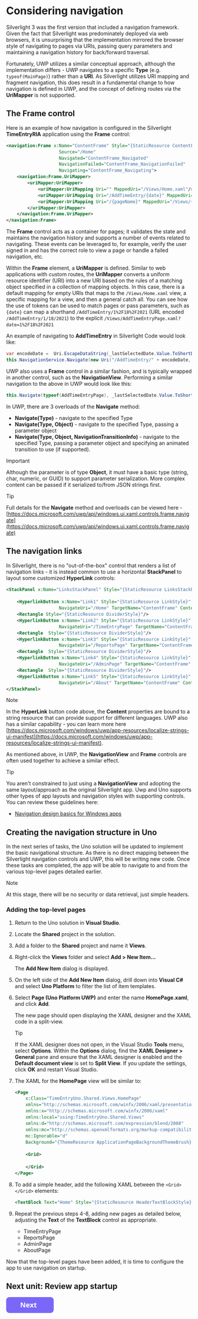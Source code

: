 # Considering navigation

Silverlight 3 was the first version that included a navigation framework. Given the fact that Silverlight was predominately deployed via web browsers, it is unsurprising that the implementation mirrored the browser style of navigating to pages via URIs, passing query parameters and maintaining a navigation history for back/forward traversal.

Fortunately, UWP utilizes a similar conceptual approach, although the implementation differs - UWP navigates to a specific **Type** (e.g. `typeof(MainPage)`) rather than a **URI**. As Silverlight utilizes URI mapping and fragment navigation, this does result in a fundamental change to how navigation is defined in UWP, and the concept of defining routes via the **UriMapper** is not supported.

## The Frame control

Here is an example of how navigation is configured in the Silverlight **TimeEntryRIA** application using the **Frame** control:

```xml
<navigation:Frame x:Name="ContentFrame" Style="{StaticResource ContentFrameStyle}"
                    Source="/Home"
                    Navigated="ContentFrame_Navigated"
                    NavigationFailed="ContentFrame_NavigationFailed"
                    Navigating="ContentFrame_Navigating">
    <navigation:Frame.UriMapper>
        <uriMapper:UriMapper>
            <uriMapper:UriMapping Uri="" MappedUri="/Views/Home.xaml"/>
            <uriMapper:UriMapping Uri="/AddTimeEntry/{date}" MappedUri="/Views/AddTimeEntryPage.xaml?date={date}"/>
            <uriMapper:UriMapping Uri="/{pageName}" MappedUri="/Views/{pageName}.xaml"/>
        </uriMapper:UriMapper>
    </navigation:Frame.UriMapper>
</navigation:Frame>
```

The **Frame** control acts as a container for pages; it validates the state and maintains the navigation history and supports a number of events related to navigating. These events can be leveraged to, for example, verify the user signed in and has the correct role to view a page or handle a failed navigation, etc.

Within the **Frame** element, a **UriMapper** is defined. Similar to web applications with custom routes, the **UriMapper** converts a uniform resource identifier (URI) into a new URI based on the rules of a matching object specified in a collection of mapping objects. In this case, there is a default mapping for empty URIs that maps to the `/Views/Home.xaml` view, a specific mapping for a view, and then a general catch all. You can see how the use of tokens can be used to match pages or pass parameters, such as `{date}` can map a shorthand `/AddTimeEntry/1%2F18%2F2021` (URL encoded `/AddTimeEntry/1/18/2021`) to the explicit `/Views/AddTimeEntryPage.xaml?date=1%2F18%2F2021`

An example of navigating to **AddTimeEntry** in Silverlight Code would look like:

```csharp
var encodeDate =  Uri.EscapeDataString(_lastSelectedDate.Value.ToShortDateString());
this.NavigationService.Navigate(new Uri("/AddTimeEntry/" + encodeDate, UriKind.Relative));
```

UWP also uses a **Frame** control in a similar fashion, and is typically wrapped in another control, such as the **NavigationView**. Performing a similar navigation to the above in UWP would look like this:

```csharp
this.Navigate(typeof(AddTimeEntryPage), _lastSelectedDate.Value.ToShortDateString());
```

In UWP, there are 3 overloads of the **Navigate** method:

* **Navigate(Type)** - navigate to the specified Type
* **Navigate(Type, Object)** - navigate to the specified Type, passing a parameter object
* **Navigate(Type, Object, NavigationTransitionInfo)** - navigate to the specified Type, passing a parameter object and specifying an animated transition to use (if supported).

> [!IMPORTANT]
> Although the parameter is of type **Object**, it must have a basic type (string, char, numeric, or GUID) to support parameter serialization. More complex content can be passed if it serialized to/from JSON strings first.

> [!TIP]
> Full details for the **Navigate** method and overloads can be viewed here - [https://docs.microsoft.com/uwp/api/windows.ui.xaml.controls.frame.navigate](https://docs.microsoft.com/uwp/api/windows.ui.xaml.controls.frame.navigate)

## The navigation links

In Silverlight, there is no "out-of-the-box" control that renders a list of navigation links - it is instead common to use a horizontal **StackPanel** to layout some customized **HyperLink** controls:

```xml
<StackPanel x:Name="LinksStackPanel" Style="{StaticResource LinksStackPanelStyle}">

    <HyperlinkButton x:Name="Link1" Style="{StaticResource LinkStyle}"
                    NavigateUri="/Home" TargetName="ContentFrame" Content="{Binding Path=ApplicationStrings.HomePageTitle, Source={StaticResource ResourceWrapper}}"/>
    <Rectangle Style="{StaticResource DividerStyle}"/>
    <HyperlinkButton x:Name="Link2" Style="{StaticResource LinkStyle}"
                    NavigateUri="/TimeEntryPage" TargetName="ContentFrame" Content="{Binding Path=ApplicationStrings.TimeEntryNavTitle, Source={StaticResource ResourceWrapper}}"/>
    <Rectangle  Style="{StaticResource DividerStyle}"/>
    <HyperlinkButton x:Name="Link3" Style="{StaticResource LinkStyle}"
                    NavigateUri="/ReportsPage" TargetName="ContentFrame" Content="{Binding Path=ApplicationStrings.ReportsPageTitle, Source={StaticResource ResourceWrapper}}"/>
    <Rectangle  Style="{StaticResource DividerStyle}"/>
    <HyperlinkButton x:Name="Link4" Style="{StaticResource LinkStyle}"
                    NavigateUri="/AdminPage" TargetName="ContentFrame" Content="{Binding Path=ApplicationStrings.AdminPageTitle, Source={StaticResource ResourceWrapper}}"/>
    <Rectangle  Style="{StaticResource DividerStyle}"/>
    <HyperlinkButton x:Name="Link5" Style="{StaticResource LinkStyle}"
                    NavigateUri="/About" TargetName="ContentFrame" Content="{Binding Path=ApplicationStrings.AboutPageTitle, Source={StaticResource ResourceWrapper}}"/>
</StackPanel>
```

> [!NOTE]
> In the **HyperLink** button code above, the **Content** properties are bound to a string resource that can provide support for different languages. UWP also has a similar capability - you can learn more here [https://docs.microsoft.com/windows/uwp/app-resources/localize-strings-ui-manifest](https://docs.microsoft.com/windows/uwp/app-resources/localize-strings-ui-manifest).

As mentioned above, in UWP, the **NavigationView** and **Frame** controls are often used together to achieve a similar effect.

> [!TIP]
> You aren't constrained to just using a **NavigationView** and adopting the same layout/approach as the original Silverlight app. Uwp and Uno supports other types of app layouts and navigation styles with supporting controls. You can review these guidelines here:
>
> * [Navigation design basics for Windows apps](https://docs.microsoft.com/windows/uwp/design/basics/navigation-basics)

## Creating the navigation structure in Uno

In the next series of tasks, the Uno solution will be updated to implement the basic navigational structure. As there is no direct mapping between the Silverlight navigation controls and UWP, this will be writing new code. Once these tasks are completed, the app will be able to navigate to and from the various top-level pages detailed earlier.

> [!NOTE]
> At this stage, there will be no security or data retrieval, just simple headers.

### Adding the top-level pages

1. Return to the Uno solution in **Visual Studio**.

1. Locate the **Shared** project in the solution.

1. Add a folder to the **Shared** project and name it **Views**.

1. Right-click the **Views** folder and select **Add > New Item...**

    The **Add New Item** dialog is displayed.

1. On the left side of the **Add New Item** dialog, drill down into **Visual C#** and select **Uno Platform** to filter the list of item templates.

1. Select **Page (Uno Platform UWP)** and enter the name **HomePage.xaml**, and click **Add**.

    The new page should open displaying the XAML designer and the XAML code in a split-view.

    > [!TIP]
    > If the XAML designer does not open, in the Visual Studio **Tools** menu, select **Options**. Within the **Options** dialog, find the **XAML Designer > General** pane and ensure that the XAML designer is enabled and the **Default document view** is set to **Split View**. If you update the settings, click **OK** and restart Visual Studio.

1. The XAML for the **HomePage** view will be similar to:

    ```xml
    <Page
        x:Class="TimeEntryUno.Shared.Views.HomePage"
        xmlns="http://schemas.microsoft.com/winfx/2006/xaml/presentation"
        xmlns:x="http://schemas.microsoft.com/winfx/2006/xaml"
        xmlns:local="using:TimeEntryUno.Shared.Views"
        xmlns:d="http://schemas.microsoft.com/expression/blend/2008"
        xmlns:mc="http://schemas.openxmlformats.org/markup-compatibility/2006"
        mc:Ignorable="d"
        Background="{ThemeResource ApplicationPageBackgroundThemeBrush}">

        <Grid>

        </Grid>
    </Page>
    ```

1. To add a simple header, add the following XAML between the `<Grid></Grid>` elements:

    ```xml
    <TextBlock Text="Home" Style="{StaticResource HeaderTextBlockStyle}"/>
    ```

1. Repeat the previous steps 4-8, adding new pages as detailed below, adjusting the **Text** of the **TextBlock** control as appropriate.

    * TimeEntryPage
    * ReportsPage
    * AdminPage
    * AboutPage

Now that the top-level pages have been added, it is time to configure the app to use navigation on startup.

## Next unit: Review app startup

[![button](assets/NextButton.png)](03-review-app-startup.md)
